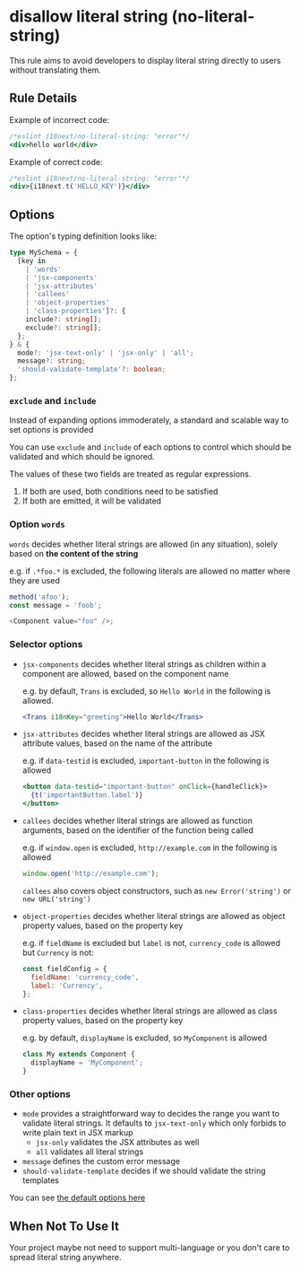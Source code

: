 # disallow literal string (no-literal-string)

This rule aims to avoid developers to display literal string directly to users without translating them.

## Rule Details

Example of incorrect code:

```jsx
/*eslint i18next/no-literal-string: "error"*/
<div>hello world</div>
```

Example of correct code:

```jsx
/*eslint i18next/no-literal-string: "error"*/
<div>{i18next.t('HELLO_KEY')}</div>
```

## Options

The option's typing definition looks like:

```typescript
type MySchema = {
  [key in
    | 'words'
    | 'jsx-components'
    | 'jsx-attributes'
    | 'callees'
    | 'object-properties'
    | 'class-properties']?: {
    include?: string[];
    exclude?: string[];
  };
} & {
  mode?: 'jsx-text-only' | 'jsx-only' | 'all';
  message?: string;
  'should-validate-template'?: boolean;
};
```

### `exclude` and `include`

Instead of expanding options immoderately, a standard and scalable way to set options is provided

You can use `exclude` and `include` of each options to control which should be validated and which should be ignored.

The values of these two fields are treated as regular expressions.

1. If both are used, both conditions need to be satisfied
2. If both are emitted, it will be validated

### Option `words`

`words` decides whether literal strings are allowed (in any situation), solely based on **the content of the string**

e.g. if `.*foo.*` is excluded, the following literals are allowed no matter where they are used

```js
method('afoo');
const message = 'foob';

<Component value="foo" />;
```

### Selector options

- `jsx-components` decides whether literal strings as children within a component are allowed, based on the component name

  e.g. by default, `Trans` is excluded, so `Hello World` in the following is allowed.

  ```jsx
  <Trans i18nKey="greeting">Hello World</Trans>
  ```

- `jsx-attributes` decides whether literal strings are allowed as JSX attribute values, based on the name of the attribute

  e.g. if `data-testid` is excluded, `important-button` in the following is allowed

  ```jsx
  <button data-testid="important-button" onClick={handleClick}>
    {t('importantButton.label')}
  </button>
  ```

- `callees` decides whether literal strings are allowed as function arguments, based on the identifier of the function being called

  e.g. if `window.open` is excluded, `http://example.com` in the following is allowed

  ```js
  window.open('http://example.com');
  ```

  `callees` also covers object constructors, such as `new Error('string')` or `new URL('string')`

- `object-properties` decides whether literal strings are allowed as object property values, based on the property key

  e.g. if `fieldName` is excluded but `label` is not, `currency_code` is allowed but `Currency` is not:

  ```js
  const fieldConfig = {
    fieldName: 'currency_code',
    label: 'Currency',
  };
  ```

- `class-properties` decides whether literal strings are allowed as class property values, based on the property key

  e.g. by default, `displayName` is excluded, so `MyComponent` is allowed

  ```js
  class My extends Component {
    displayName = 'MyComponent';
  }
  ```

### Other options

- `mode` provides a straightforward way to decides the range you want to validate literal strings.
  It defaults to `jsx-text-only` which only forbids to write plain text in JSX markup
  - `jsx-only` validates the JSX attributes as well
  - `all` validates all literal strings
- `message` defines the custom error message
- `should-validate-template` decides if we should validate the string templates

You can see [the default options here](https://github.com/edvardchen/eslint-plugin-i18next/tree/next/lib/options/defaults.json)

## When Not To Use It

Your project maybe not need to support multi-language or you don't care to spread literal string anywhere.
